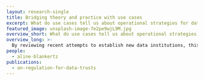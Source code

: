 ```yaml
---
layout: research-single
title: Bridging theory and practice with use cases
excerpt: What do use cases tell us about operational strategies for data trusts?
featured_image: unsplash-image-7e2pe9wjL9M.jpg
overview_short: What do use cases tell us about operational strategies for data trusts?
overview_long: >-
  By reviewing recent attempts to establish new data institutions, this project will consider the technical, economic and legal issues that influence the operation of data trusts. Through four use cases, it will identify different strategies for operationalising data trusts and generate ideas to promote further development and practical implementations of the data trusts model. With data trusts remaining an active area of policy development in Germany, this work will feed into current policy debates about what frameworks can support the development of data trusts.
people:
  - aline-blankertz
publications:
  - on-regulation-for-data-trusts
---
```

